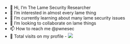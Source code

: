 - 👋 Hi, I’m The Lame Security Researcher
- 👀 I’m interested in almost every lame thing
- 🌱 I’m currently learning about many lame security issues
- 💞️ I’m looking to collaborate on lame things
- 📫 How to reach me @pwnesec
- 🌱 Total visits on my profile
      - <img src="https://profile-counter.glitch.me/pwnesec/count.svg">

